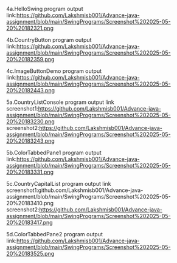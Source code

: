 4a.HelloSwing program  output link:https://github.com/Lakshmisb001/Advance-java-assignment/blob/main/SwingPrograms/Screenshot%202025-05-20%20182321.png

4b.CountryButton program output link:https://github.com/Lakshmisb001/Advance-java-assignment/blob/main/SwingPrograms/Screenshot%202025-05-20%20182359.png

4c.ImageButtonDemo program output link:https://github.com/Lakshmisb001/Advance-java-assignment/blob/main/SwingPrograms/Screenshot%202025-05-20%20182443.png

5a.CountryListConsole program output link screenshot1:https://github.com/Lakshmisb001/Advance-java-assignment/blob/main/SwingPrograms/Screenshot%202025-05-20%20183230.png
screenshot2:https://github.com/Lakshmisb001/Advance-java-assignment/blob/main/SwingPrograms/Screenshot%202025-05-20%20183243.png

5b.ColorTabbedPane1 program output link:https://github.com/Lakshmisb001/Advance-java-assignment/blob/main/SwingPrograms/Screenshot%202025-05-20%20183331.png

5c.CountryCapitalList program output link screenshot1:github.com/Lakshmisb001/Advance-java-assignment/blob/main/SwingPrograms/Screenshot%202025-05-20%20183410.png
screenshot2:https://github.com/Lakshmisb001/Advance-java-assignment/blob/main/SwingPrograms/Screenshot%202025-05-20%20183417.png

5d.ColorTabbedPane2 program output link:https://github.com/Lakshmisb001/Advance-java-assignment/blob/main/SwingPrograms/Screenshot%202025-05-20%20183525.png
